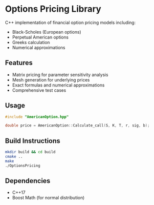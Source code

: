 # Options Pricing Library

C++ implementation of financial option pricing models including:
- Black-Scholes (European options)
- Perpetual American options
- Greeks calculation
- Numerical approximations

## Features
- Matrix pricing for parameter sensitivity analysis
- Mesh generation for underlying prices
- Exact formulas and numerical approximations
- Comprehensive test cases

## Usage
```cpp
#include "AmericanOption.hpp"

double price = AmericanOption::Calculate_call(S, K, T, r, sig, b);
```

## Build Instructions
```bash
mkdir build && cd build
cmake ..
make
./OptionsPricing
```

## Dependencies
- C++17
- Boost Math (for normal distribution)